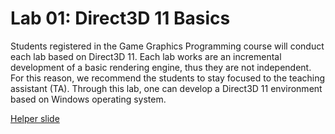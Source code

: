 # Lab 01: Direct3D 11 Basics

Students registered in the Game Graphics Programming course will conduct each lab based on Direct3D 11. Each lab works are an incremental development of a basic rendering engine, thus they are not independent. For this reason, we recommend the students to stay focused to the teaching assistant (TA). Through this lab, one can develop a Direct3D 11 environment based on Windows operating system.

[Helper slide](https://docs.google.com/presentation/d/1VUBXB72ItOfdCPAgiTuBsBEHLRsJBJ_ql15hEzeopdQ/edit?usp=sharing)